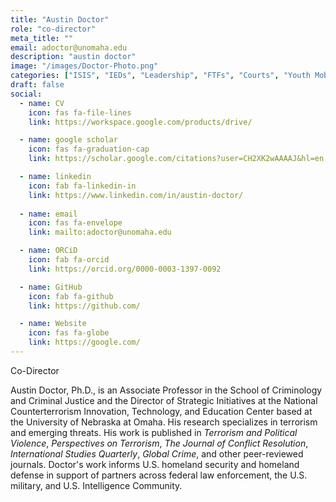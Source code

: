 ```yaml
---
title: "Austin Doctor"
role: "co-director"
meta_title: ""
email: adoctor@unomaha.edu
description: "austin doctor"
image: "/images/Doctor-Photo.png"
categories: ["ISIS", "IEDs", "Leadership", "FTFs", "Courts", "Youth Mobilization"]
draft: false
social:
  - name: CV
    icon: fas fa-file-lines
    link: https://workspace.google.com/products/drive/

  - name: google scholar
    icon: fas fa-graduation-cap
    link: https://scholar.google.com/citations?user=CH2XK2wAAAAJ&hl=en

  - name: linkedin
    icon: fab fa-linkedin-in
    link: https://www.linkedin.com/in/austin-doctor/
  
  - name: email
    icon: fas fa-envelope
    link: mailto:adoctor@unomaha.edu

  - name: ORCiD
    icon: fab fa-orcid
    link: https://orcid.org/0000-0003-1397-0092

  - name: GitHub
    icon: fab fa-github
    link: https://github.com/

  - name: Website
    icon: fas fa-globe
    link: https://google.com/
---
```

Co-Director
<!--more-->
Austin Doctor, Ph.D., is an Associate Professor in the School of Criminology and Criminal Justice and the Director of Strategic Initiatives at the National Counterterrorism Innovation, Technology, and Education Center based at the University of Nebraska at Omaha. His research specializes in terrorism and emerging threats. His work is published in _Terrorism and Political Violence_, _Perspectives on Terrorism_, _The Journal of Conflict Resolution_, _International Studies Quarterly_, _Global Crime_, and other peer-reviewed journals. Doctor's work informs U.S. homeland security and homeland defense in support of partners across federal law enforcement, the U.S. military, and U.S. Intelligence Community. 